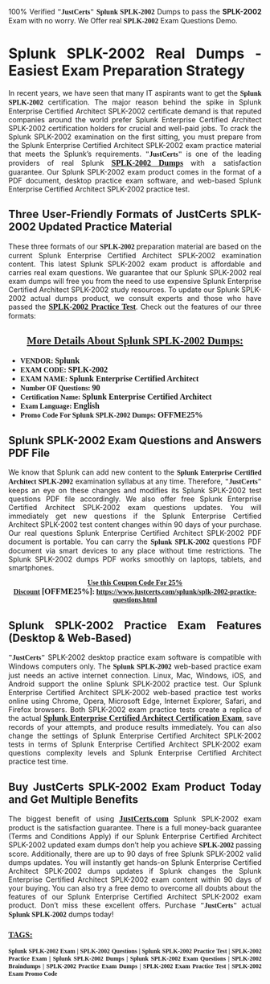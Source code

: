 <p style="text-align: justify;">100% Verified <span style="font-size:14px;"><span style="font-family:Georgia,serif;"><strong>"JustCerts"</strong></span></span> <span style="font-family:Georgia,serif;"><strong>Splunk SPLK-2002</strong></span> Dumps to pass the <strong>SPLK-2002</strong> Exam with no worry. We Offer real <span style="font-family:Georgia,serif;"><strong>SPLK-2002</strong></span> Exam Questions Demo.</p>

<h1 style="text-align: justify;"><strong>Splunk SPLK-2002 Real Dumps - Easiest Exam Preparation Strategy</strong></h1>

<p style="text-align: justify;">In recent years, we have seen that many IT aspirants want to get the <span style="font-family:Georgia,serif;"><strong>Splunk SPLK-2002</strong></span> certification. The major reason behind the spike in Splunk Enterprise Certified Architect SPLK-2002 certificate demand is that reputed companies around the world prefer Splunk Enterprise Certified Architect SPLK-2002 certification holders for crucial and well-paid jobs. To crack the Splunk SPLK-2002 examination on the first sitting, you must prepare from the Splunk Enterprise Certified Architect SPLK-2002 exam practice material that meets the Splunk’s requirements. <span style="font-size:14px;"><span style="font-family:Georgia,serif;"><strong>"JustCerts"</strong></span></span> is one of the leading providers of real Splunk <a href="https://www.justcerts.com/splunk/splk-2002-practice-questions.html"><span style="font-size:16px;"><u><span style="font-family:Georgia,serif;"><strong>SPLK-2002 Dumps</strong></span></u></span></a> with a satisfaction guarantee. Our Splunk SPLK-2002 exam product comes in the format of a PDF document, desktop practice exam software, and web-based Splunk Enterprise Certified Architect SPLK-2002 practice test.</p>

<h2 style="text-align: justify;"><strong>Three User-Friendly Formats of JustCerts SPLK-2002 Updated Practice Material</strong></h2>

<p style="text-align: justify;">These three formats of our <span style="font-family:Georgia,serif;"><strong>SPLK-2002 </strong></span> preparation material are based on the current Splunk Enterprise Certified Architect SPLK-2002 examination content. This latest Splunk SPLK-2002 exam product is affordable and carries real exam questions. We guarantee that our Splunk SPLK-2002 real exam dumps will free you from the need to use expensive Splunk Enterprise Certified Architect SPLK-2002 study resources. To update our Splunk SPLK-2002 actual dumps product, we consult experts and those who have passed the <a href="https://www.justcerts.com/splunk/splk-2002-practice-questions.html"><u><span style="font-size:16px;"><span style="font-family:Georgia,serif;"><strong>SPLK-2002 Practice Test</strong></span></span></u></a>. Check out the features of our three formats:</p>

<h2 style="text-align: center;"><u><strong><span style="font-family:Georgia,serif;">More Details About Splunk SPLK-2002 Dumps:</span></strong></u></h2>

<ul>
	<li style="text-align: justify;"><span style="font-size:14px;"><span style="font-family:Georgia,serif;"><strong>VENDOR: </strong></span></span><span style="font-size:16px;"><span style="font-family:Georgia,serif;"><strong>Splunk</strong></span></span></li>
	<li style="text-align: justify;"><span style="font-size:14px;"><span style="font-family:Georgia,serif;"><strong>EXAM CODE: </strong></span></span><span style="font-size:16px;"><span style="font-family:Georgia,serif;"><strong>SPLK-2002</strong></span></span></li>
	<li style="text-align: justify;"><span style="font-size:14px;"><span style="font-family:Georgia,serif;"><strong>EXAM NAME: </strong></span></span><span style="font-size:16px;"><span style="font-family:Georgia,serif;"><strong>Splunk Enterprise Certified Architect</strong></span></span></li>
	<li style="text-align: justify;"><span style="font-size:14px;"><span style="font-family:Georgia,serif;"><strong>Number OF Questions: </strong></span></span><span style="font-size:16px;"><span style="font-family:Georgia,serif;"><strong>90</strong></span></span></li>
	<li style="text-align: justify;"><span style="font-size:14px;"><span style="font-family:Georgia,serif;"><strong>Certification Name: </strong></span></span><span style="font-size:16px;"><span style="font-family:Georgia,serif;"><strong>Splunk Enterprise Certified Architect</strong></span></span></li>
	<li style="text-align: justify;"><span style="font-size:14px;"><span style="font-family:Georgia,serif;"><strong>Exam Language: </strong></span></span><span style="font-size:16px;"><span style="font-family:Georgia,serif;"><strong>English</strong></span></span></li>
	<li style="text-align: justify;"><span style="font-size:14px;"><span style="font-family:Georgia,serif;"><strong>Promo Code For Splunk SPLK-2002 Dumps: </strong></span></span><span style="font-size:16px;"><span style="font-family:Georgia,serif;"><strong>OFFME25%</strong></span></span></li>
</ul>

<h2 style="text-align: justify;"><strong>Splunk SPLK-2002 Exam Questions and Answers PDF File</strong></h2>

<p style="text-align: justify;">We know that Splunk can add new content to the <span style="font-family:Georgia,serif;"><strong>Splunk Enterprise Certified Architect SPLK-2002</strong></span> examination syllabus at any time. Therefore, <span style="font-size:14px;"><span style="font-family:Georgia,serif;"><strong>"JustCerts"</strong></span></span> keeps an eye on these changes and modifies its Splunk SPLK-2002 test questions PDF file accordingly. We also offer free Splunk Enterprise Certified Architect SPLK-2002 exam questions updates. You will immediately get new questions if the Splunk Enterprise Certified Architect SPLK-2002 test content changes within 90 days of your purchase. Our real questions Splunk Enterprise Certified Architect SPLK-2002 PDF document is portable. You can carry the <span style="font-family:Georgia,serif;"><strong>Splunk SPLK-2002</strong></span> questions PDF document via smart devices to any place without time restrictions. The Splunk SPLK-2002 dumps PDF works smoothly on laptops, tablets, and smartphones.</p>

<p style="text-align: center;"><span style="font-size:14px;"><span style="font-family:Georgia,serif;"><strong><u>Use this Coupon Code For 25% Discount</u> </strong></span></span><span style="font-size:16px;"><span style="font-family:Georgia,serif;"><strong>[OFFME25%]</strong></span></span><span style="font-size:14px;"><span style="font-family:Georgia,serif;"><strong>: <u><a href="https://www.justcerts.com/splunk/splk-2002-practice-questions.html">https://www.justcerts.com/splunk/splk-2002-practice-questions.html</a></u></strong></span></span></p>

<h2 style="text-align: justify;"><strong>Splunk SPLK-2002 Practice Exam Features (Desktop & Web-Based)</strong></h2>

<p style="text-align: justify;"><span style="font-size:14px;"><span style="font-family:Georgia,serif;"><strong>"JustCerts"</strong></span></span> SPLK-2002 desktop practice exam software is compatible with Windows computers only. The <span style="font-family:Georgia,serif;"><strong>Splunk SPLK-2002</strong></span> web-based practice exam just needs an active internet connection. Linux, Mac, Windows, iOS, and Android support the online Splunk SPLK-2002 practice test. Our Splunk Enterprise Certified Architect SPLK-2002 web-based practice test works online using Chrome, Opera, Microsoft Edge, Internet Explorer, Safari, and Firefox browsers. Both SPLK-2002 exam practice tests create a replica of the actual <u><a href="https://www.justcerts.com/splunk/splunk-enterprise-certified-architect-certification-exams.html"><span style="font-size:16px;"><span style="font-family:Georgia,serif;"><strong>Splunk Enterprise Certified Architect Certification Exam</strong></span></span></a></u>, save records of your attempts, and produce results immediately. You can also change the settings of Splunk Enterprise Certified Architect SPLK-2002 tests in terms of Splunk Enterprise Certified Architect SPLK-2002 exam questions complexity levels and Splunk Enterprise Certified Architect practice test time.</p>

<h2 style="text-align: justify;"><strong>Buy JustCerts SPLK-2002 Exam Product Today and Get Multiple Benefits</strong></h2>

<p style="text-align: justify;">The biggest benefit of using <a href="https://www.justcerts.com/"><u><span style="font-size:16px;"><span style="font-family:Georgia,serif;"><strong>JustCerts.com</strong></span></span></u></a> Splunk SPLK-2002 exam product is the satisfaction guarantee. There is a full money-back guarantee (Terms and Conditions Apply) if our Splunk Enterprise Certified Architect SPLK-2002 updated exam dumps don’t help you achieve <span style="font-family:Georgia,serif;"><strong>SPLK-2002 </strong></span> passing score. Additionally, there are up to 90 days of free Splunk SPLK-2002 valid dumps updates. You will instantly get hands-on Splunk Enterprise Certified Architect SPLK-2002 dumps updates if Splunk changes the Splunk Enterprise Certified Architect SPLK-2002 exam content within 90 days of your buying. You can also try a free demo to overcome all doubts about the features of our Splunk Enterprise Certified Architect SPLK-2002 exam product. Don’t miss these excellent offers. Purchase <span style="font-size:14px;"><span style="font-family:Georgia,serif;"><strong>"JustCerts"</strong></span></span> actual <span style="font-family:Georgia,serif;"><strong>Splunk SPLK-2002</strong></span> dumps today!</p>

<h3 style="text-align: justify;"><u><span style="font-size:16px;"><span style="font-family:Georgia,serif;"><strong>TAGS:</strong></span></span></u></h3>

<p style="text-align: justify;"><span style="font-size:12px;"><span style="font-family:Georgia,serif;"><strong>Splunk SPLK-2002 Exam | SPLK-2002 Questions | Splunk SPLK-2002 Practice Test | SPLK-2002 Practice Exam | Splunk SPLK-2002 Dumps | Splunk SPLK-2002 Exam Questions | SPLK-2002 Braindumps | SPLK-2002 Practice Exam Dumps | SPLK-2002 Exam Practice Test | SPLK-2002 Exam Promo Code </strong></span></span></p>
  
